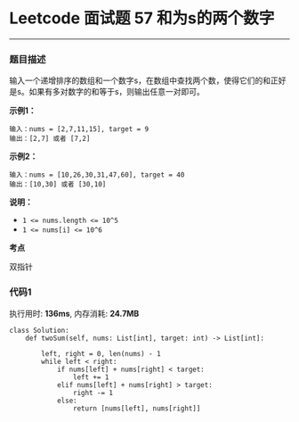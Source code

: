 # Leetcode 面试题 57 和为s的两个数字
***
### 题目描述

输入一个递增排序的数组和一个数字s，在数组中查找两个数，使得它们的和正好是s。如果有多对数字的和等于s，则输出任意一对即可。

**示例1：**    

	输入：nums = [2,7,11,15], target = 9
	输出：[2,7] 或者 [7,2]
	
**示例2：**    

	输入：nums = [10,26,30,31,47,60], target = 40
	输出：[10,30] 或者 [30,10]


	
**说明：**

* `1 <= nums.length <= 10^5`
* `1 <= nums[i] <= 10^6`


**考点**

双指针


### 代码1
执行用时: **136ms**, 内存消耗: **24.7MB**

```
class Solution:
    def twoSum(self, nums: List[int], target: int) -> List[int]:
        
        left, right = 0, len(nums) - 1
        while left < right:
            if nums[left] + nums[right] < target:
                left += 1
            elif nums[left] + nums[right] > target:
                right -= 1
            else:
                return [nums[left], nums[right]]
```





